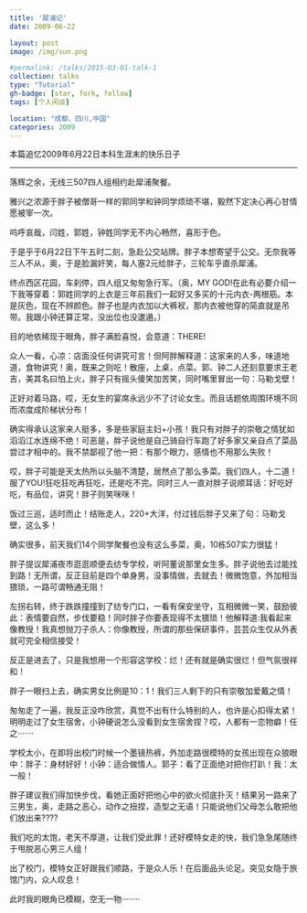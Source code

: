 ```yaml
---
title: '犀浦记'
date: 2009-06-22

layout: post
image: /img/sun.png

#permalink: /talks/2015-03-01-talk-1
collection: talks
type: "Tutorial"
gh-badge: [star, fork, follow]
tags: [个人闲谈]

location: "成都，四川,中国"
categories: 2009
---
```


本篇追忆2009年6月22日本科生涯末的快乐日子

----------------------------------------------------------

落辉之余，无线三507四人组相约赴犀浦聚餐。

雅兴之浓源于胖子被僧哥一样的郭同学和钟同学烦琐不堪，毅然下定决心再心甘情愿被宰一次。

呜呼哀哉，闫姓，郭姓，钟姓同学无不内心畅然，喜形于色。

于是乎于6月22日下午五时二刻，急赴公交站牌。胖子本想寄望于公交。无奈我等三人不从，奥，于是脸漏奸笑，每人塞2元给胖子，三轮车乎直杀犀浦。

终点西区花园，车刹停，四人组又匆匆急行军。（奥，MY  GOD!在此有必要介绍一下我等穿着：郭姓同学的上衣是三年前我们一起好又多买的十元内衣-两根筋。本是灰色，现在不辨颜色。胖子也是内衣加以大裤衩，那内衣被他穿的简直就是吊带。我跟小钟还算正常，没出位也没邋遢。）

目的地依稀现于眼角，胖子满脸喜悦，会意道：THERE!

众人一看，心凉：店面没任何讲究可言！但阿胖解释道：这家来的人多，味道地道，食物讲究！奥，既来之则吃！散座，上桌，点菜。郭、钟二人还刻意要求王老吉，美其名曰怕上火，胖子只有摇头傻笑加苦笑，同时嘴里冒出一句：马勒戈壁！

正好对着马路，哎，无女生的宴席永远少不了讨论女生。而且话题依周围环境不同而浓度成阶梯状分布！

确实得承认这家来人挺多，多是些家庭主妇+小孩！我只有对胖子的崇敬之情犹如滔滔江水连绵不绝！可恶是，胖子说他是自己骑自行车跑了好多家又亲自点了菜品尝过才相中的。我不禁鄙视了他一把：有那个眼力，感情也不用那么失败！

哎，胖子可能是天太热所以头脑不清楚，居然点了那么多菜。我们四人，十二道！服了YOU!狂吃狂吃再狂吃，还是吃不完。同时三人一直对胖子说顺耳话：好吃好吃，有品位，讲究！胖子则笑咪咪！

饭过三巡，适时而止！结账走人，220+大洋，付过钱后胖子又来了句：马勒戈壁，这么多！

确实很多，前天我们14个同学聚餐也没有这么多菜，奥，10栋507实力很猛！

胖子提议犀浦夜市逛逛顺便去纺专学校，听阿董说那里女生多。胖子说他去过能找到路！无所谓，反正目前是四个单身男，没事情做，去就去！微微饱意，外加相当猥琐，一路可谓畅通无阻！

左拐右转，终于跌跌撞撞到了纺专门口，一看有保安坐守，互相微微一笑，鼓励彼此：表情要自然，步伐要稳！同时胖子你要表现得不太猥琐！他解释道:我看起来像教授！我真想抛刀子杀人：你像教授，所谓的那些保研事件，芸芸众生仅从外表就可完全相信接受！           

反正是进去了，只是我想用一个形容这学校：烂！还有就是确实很烂！但气氛很祥和！

胖子一眼扫上去，确实男女比例是10：1！我们三人剩下的只有崇敬加爱戴之情！

匆匆走了一遍，我反正没咋欣赏，真觉不出有什么特别的人，也许是心扣得太紧！明明走过了女生宿舍，小钟硬说怎么没看到女生宿舍捏？哎，人都有一恋物癖！任之·······

学校太小，在即将出校门时候一个墨镜热裤，外加走路很模特的女孩出现在众狼眼中：胖子：身材好好！小钟：适合做情人。郭子：看了正面绝对把你打趴！我：太一般！

胖子建议我们得加快步伐，看她正面好把他心中的欲火彻底扑灭！结果另一路来了三男生，奥，走路之恶心，动作之扭捏，造型之无语！只能说他们父母怎么敢把他们放出来????

我们吃的太饱，老天不厚道，让我们受此罪！还好模特女走的快，我们急急尾随终于甩脱恶心男三人组！

出了校门，模特女正好跟我们顺路，于是众人乐！在后面品头论足。突见女隐于旅馆门内，众人叹息！

此时我的眼角已模糊，空无一物········
